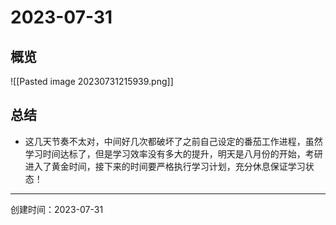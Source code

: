 # 2023-07-31

## 概览

![[Pasted image 20230731215939.png]]

## 总结

- 这几天节奏不太对，中间好几次都破坏了之前自己设定的番茄工作进程，虽然学习时间达标了，但是学习效率没有多大的提升，明天是八月份的开始，考研进入了黄金时间，接下来的时间要严格执行学习计划，充分休息保证学习状态！

---

创建时间：2023-07-31